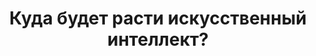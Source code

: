 ---
title: "Куда будет расти искусственный интеллект?"
categories:
  - talks
tags:
  - interview
header:
  teaser: http://brightmagazine.ru/wp-content/uploads/2022/10/christina-wocintechchat-com-qZYNQp_Lm3o-unsplash.jpg
link: http://brightmagazine.ru/ie/
excerpt: "Вместе с заместителем декана по учебной работе Финансового университета Михаилом Коротеевым разбираемся в будущем искусственного интеллекта."
---